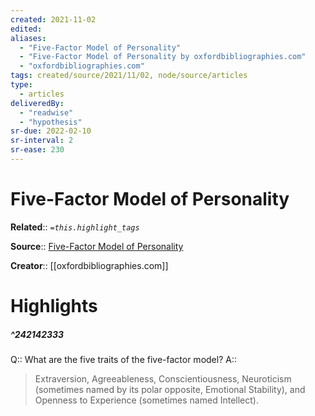 ```yaml
---
created: 2021-11-02
edited: 
aliases:
  - "Five-Factor Model of Personality"
  - "Five-Factor Model of Personality by oxfordbibliographies.com"
  - "oxfordbibliographies.com"
tags: created/source/2021/11/02, node/source/articles
type:
  - articles
deliveredBy:
  - "readwise"
  - "hypothesis"
sr-due: 2022-02-10
sr-interval: 2
sr-ease: 230
---
```

# Five-Factor Model of Personality

**Related**:: 
*`=this.highlight_tags`*

**Source**:: [Five-Factor Model of Personality](https://www.oxfordbibliographies.com/view/document/obo-9780199828340/obo-9780199828340-0120.xml)

**Creator**:: [[oxfordbibliographies.com]]

# Highlights
##### ^242142333
Q:: What are the five traits of the five-factor model? 
A::  
> Extraversion, Agreeableness, Conscientiousness, Neuroticism (sometimes named by its polar opposite, Emotional Stability), and Openness to Experience (sometimes named Intellect). 

